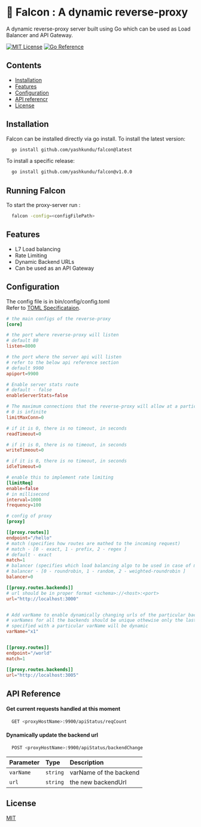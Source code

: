 
# 🦅 Falcon : A dynamic reverse-proxy

A dynamic reverse-proxy server built using Go which can be used as Load Balancer and API Gateway.


[![MIT License](https://img.shields.io/badge/License-MIT-brightgreen.svg)](https://choosealicense.com/licenses/mit/)
[![Go Reference](https://pkg.go.dev/badge/github.com/yashkundu/falcon.svg)](https://pkg.go.dev/github.com/yashkundu/falcon)

## Contents

- [Installation](#installation)
- [Features](#features)
- [Configuration](#configuration)
- [API referencr](#api-reference)
- [License](#license)

## Installation

Falcon can be installed directly via go install. To install the latest version:

```bash
  go install github.com/yashkundu/falcon@latest
```
    
To install a specific release:
```bash
  go install github.com/yashkundu/falcon@v1.0.0
```

## Running Falcon

To start the proxy-server run :

```bash
  falcon -config=<configFilePath>
```


## Features

- L7 Load balancing
- Rate Limiting
- Dynamic Backend URLs
- Can be used as an API Gateway

## Configuration

The config file is in bin/config/config.toml\
Refer to [TOML Specificataion](https://toml.io/en/).

```toml
# the main configs of the reverse-proxy
[core]

# the port where reverse-proxy will listen
# default 80
listen=8000

# the port where the server api will listen
# refer to the below api reference section
# default 9900
apiport=9900

# Enable server stats route
# default - false
enableServerStats=false

# The maximum connections that the reverse-proxy will allow at a particular time
# 0 is infinite
limitMaxConn=0

# if it is 0, there is no timeout, in seconds
readTimeout=0

# if it is 0, there is no timeout, in seconds
writeTimeout=0

# if it is 0, there is no timeout, in seconds
idleTimeout=0

# enable this to implement rate limiting
[limitReq]
enable=false
# in millisecond
interval=1000
frequency=100

# config of proxy
[proxy]

[[proxy.routes]]
endpoint="/hello"
# match (specifies how routes are mathed to the incoming request)
# match - [0 - exact, 1 - prefix, 2 - regex ]
# default - exact
match=1
# balancer (specifies which load balancing algo to be used in case of multiple backends)
# balancer - [0 - roundrobin, 1 - random, 2 - weighted-roundrobin ]
balancer=0

[[proxy.routes.backends]]
# url should be in proper format <schema>://<host>:<port>
url="http://localhost:3000"


# Add varName to enable dynamically changing urls of the particular backend
# varNames for all the backends should be unique othewise only the last backend 
# specified with a particular varName will be dynamic
varName="x1"


[[proxy.routes]]
endpoint="/world"
match=1

[[proxy.routes.backends]]
url="http://localhost:3005"


```
## API Reference

#### Get current requests handled at this moment

```bash
  GET <proxyHostName>:9900/apiStatus/reqCount
```

#### Dynamically update the backend url

```bash
  POST <proxyHostName>:9900/apiStatus/backendChange
```

| Parameter | Type     | Description                       |
| :-------- | :------- | :-------------------------------- |
| `varName` | `string` | varName of the backend            |
| `url`      | `string` | the new backendUrl                |




## License

[MIT](https://choosealicense.com/licenses/mit/)

